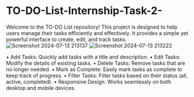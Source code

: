# TO-DO-List-Internship-Task-2-
Welcome to the TO-DO List repository! This project is designed to help users manage their tasks efficiently and effectively. It provides a simple yet powerful interface to create, edit, and track tasks.
![Screenshot 2024-07-13 213137](https://github.com/user-attachments/assets/895674af-0da1-4d17-88cb-0a15ebb75c08)
![Screenshot 2024-07-13 213222](https://github.com/user-attachments/assets/32495596-0cf3-40d3-99d8-ff0ee7f6dc78)

•  Add Tasks: Quickly add tasks with a title and description.
•  Edit Tasks: Modify the details of existing tasks.
•  Delete Tasks: Remove tasks that are no longer needed.
•  Mark as Complete: Easily mark tasks as complete to keep track of progress.
•  Filter Tasks: Filter tasks based on their status (all, active, completed).
•  Responsive Design: Works seamlessly on both desktop and mobile devices.
